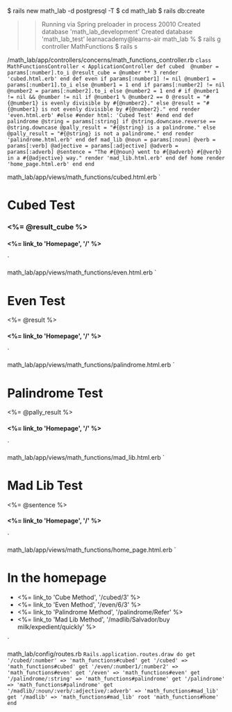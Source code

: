 $ rails new math_lab -d postgresql -T
$ cd math_lab
$ rails db:create
>>Running via Spring preloader in process 20010
>>Created database 'math_lab_development'
>>Created database 'math_lab_test'
>>learnacademy@learns-air math_lab % 
$ rails g controller MathFunctions
$ rails s

/math_lab/app/controllers/concerns/math_functions_controller.rb
`class MathFunctionsController < ApplicationController
    def cubed 
        @number = params[:number].to_i
        @result_cube = @number ** 3
        render 'cubed.html.erb'
    end
    def even
        if params[:number1] != nil
            @number1 = params[:number1].to_i
        else
            @number1 = 1
        end
        if params[:number2] != nil
            @number2 = params[:number2].to_i
        else
            @number2 = 1
        end
       # if @number1 != nil && @number != nil
        if @number1 % @number2 == 0
            @result = "#{@number1} is evenly divisible by #{@number2}."
        else
            @result = "#{@number1} is not evenly divisible by #{@number2}."
        end
        render 'even.html.erb'
        #else
        #ender html: 'Cubed Test'
        #end
    end
    def palindrome
        @string = params[:string]
        if @string.downcase.reverse == @string.downcase
            @pally_result = "#{@string} is a palindrome."
        else
            @pally_result = "#{@string} is not a palindrome."
        end
        render 'palindrome.html.erb'
    end
    def mad_lib
        @noun = params[:noun]
        @verb = params[:verb]
        @adjective = params[:adjective]
        @adverb = params[:adverb]
        @sentence = "The #{@noun} went to #{@adverb} #{@verb} in a #{@adjective} way."
        render 'mad_lib.html.erb'
    end
    def home
        render 'home_page.html.erb'
    end
end`

math_lab/app/views/math_functions/cubed.html.erb
`<h1>Cubed Test</h1>
<h3><%= @result_cube %></h3>
<h4> <%= link_to 'Homepage', '/' %> </h4>`

math_lab/app/views/math_functions/even.html.erb
`<h1>Even Test</h1>
<%= @result %>
<h4> <%= link_to 'Homepage', '/' %> </h4>`

math_lab/app/views/math_functions/palindrome.html.erb
`<h1>Palindrome Test</h1>
<%= @pally_result %>
<h4> <%= link_to 'Homepage', '/' %> </h4>`

math_lab/app/views/math_functions/mad_lib.html.erb
`<h1>Mad Lib Test</h1>
<%= @sentence %>
<h4> <%= link_to 'Homepage', '/' %> </h4>`

math_lab/app/views/math_functions/home_page.html.erb
`<h1>In the homepage</h1>
<ul>
<li> <%= link_to 'Cube Method', '/cubed/3' %> </li>
<li> <%= link_to 'Even Method', '/even/6/3' %> </li>
<li> <%= link_to 'Palindrome Method', '/palindrome/Refer' %> </li>
<li> <%= link_to 'Mad Lib Method', '/madlib/Salvador/buy milk/expedient/quickly' %> </li>
</ul>`

math_lab/config/routes.rb
`Rails.application.routes.draw do
  get '/cubed/:number' => 'math_functions#cubed'
  get '/cubed' => 'math_functions#cubed'
  get '/even/:number1/:number2' => 'math_functions#even'
  get '/even' => 'math_functions#even'
  get '/palindrome/:string' => 'math_functions#palindrome'
  get '/palindrome' => 'math_functions#palindrome'
  get '/madlib/:noun/:verb/:adjective/:adverb' => 'math_functions#mad_lib'
  get '/madlib' => 'math_functions#mad_lib'
  root 'math_functions#home'
end`

